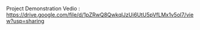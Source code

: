 
Project Demonstration Vedio : https://drive.google.com/file/d/1pZRwQ8QwkqlJzUi6UtU5pVfLMx1v5ol7/view?usp=sharing
